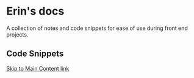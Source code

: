 # Erin's docs
A collection of notes and code snippets for ease of use during front end projects.

## Code Snippets
[Skip to Main Content link](snippets/skip-to-main-contents-link.md)

